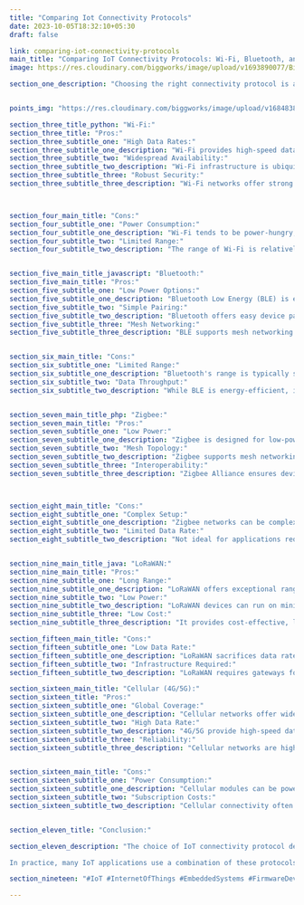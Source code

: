 ```yaml
---
title: "Comparing Iot Connectivity Protocols"
date: 2023-10-05T18:32:10+05:30
draft: false

link: comparing-iot-connectivity-protocols
main_title: "Comparing IoT Connectivity Protocols: Wi-Fi, Bluetooth, and More"
image: https://res.cloudinary.com/biggworks/image/upload/v1693890077/Biggworks%20PDF%20of%20Blogs/native___cross_platform_development_h2ddzm.png

section_one_description: "Choosing the right connectivity protocol is a crucial decision in Internet of Things (IoT) device development. Each protocol offers distinct advantages and suits specific use cases. Let's compare some popular IoT connectivity protocols to help you make an informed choice."


points_img: "https://res.cloudinary.com/biggworks/image/upload/v1684838348/Group_11544_lwrsg0.png"

section_three_title_python: "Wi-Fi:"
section_three_title: "Pros:"
section_three_subtitle_one: "High Data Rates:"
section_three_subtitle_one_description: "Wi-Fi provides high-speed data transfer, making it suitable for data-intensive IoT applications."
section_three_subtitle_two: "Widespread Availability:"
section_three_subtitle_two_description: "Wi-Fi infrastructure is ubiquitous, minimizing deployment challenges."
section_three_subtitle_three: "Robust Security:"
section_three_subtitle_three_description: "Wi-Fi networks offer strong encryption and authentication mechanisms."



section_four_main_title: "Cons:"
section_four_subtitle_one: "Power Consumption:"
section_four_subtitle_one_description: "Wi-Fi tends to be power-hungry, making it less suitable for battery-operated devices."
section_four_subtitle_two: "Limited Range:"
section_four_subtitle_two_description: "The range of Wi-Fi is relatively short, restricting IoT deployments in large areas."


section_five_main_title_javascript: "Bluetooth:"
section_five_main_title: "Pros:"
section_five_subtitle_one: "Low Power Options:"
section_five_subtitle_one_description: "Bluetooth Low Energy (BLE) is energy-efficient and ideal for IoT devices with long battery life requirements."
section_five_subtitle_two: "Simple Pairing:"
section_five_subtitle_two_description: "Bluetooth offers easy device pairing, enhancing user experience."
section_five_subtitle_three: "Mesh Networking:"
section_five_subtitle_three_description: "BLE supports mesh networking for extended coverage in IoT deployments."


section_six_main_title: "Cons:"
section_six_subtitle_one: "Limited Range:"
section_six_subtitle_one_description: "Bluetooth's range is typically short, suitable for close-range IoT scenarios."
section_six_subtitle_two: "Data Throughput:"
section_six_subtitle_two_description: "While BLE is energy-efficient, it may not handle high data throughput."


section_seven_main_title_php: "Zigbee:"
section_seven_main_title: "Pros:"
section_seven_subtitle_one: "Low Power:"
section_seven_subtitle_one_description: "Zigbee is designed for low-power, long-term operation in IoT devices."
section_seven_subtitle_two: "Mesh Topology:"
section_seven_subtitle_two_description: "Zigbee supports mesh networking for large-scale deployments."
section_seven_subtitle_three: "Interoperability:"
section_seven_subtitle_three_description: "Zigbee Alliance ensures device compatibility across vendors."



section_eight_main_title: "Cons:"
section_eight_subtitle_one: "Complex Setup:"
section_eight_subtitle_one_description: "Zigbee networks can be complex to set up and manage."
section_eight_subtitle_two: "Limited Data Rate:"
section_eight_subtitle_two_description: "Not ideal for applications requiring high data transfer rates."


section_nine_main_title_java: "LoRaWAN:"
section_nine_main_title: "Pros:"
section_nine_subtitle_one: "Long Range:"
section_nine_subtitle_one_description: "LoRaWAN offers exceptional range, making it suitable for IoT applications in remote areas."
section_nine_subtitle_two: "Low Power:"
section_nine_subtitle_two_description: "LoRaWAN devices can run on minimal power for extended periods."
section_nine_subtitle_three: "Low Cost:"
section_nine_subtitle_three_description: "It provides cost-effective, long-range connectivity."

section_fifteen_main_title: "Cons:"
section_fifteen_subtitle_one: "Low Data Rate:"
section_fifteen_subtitle_one_description: "LoRaWAN sacrifices data rate for long-range connectivity."
section_fifteen_subtitle_two: "Infrastructure Required:"
section_fifteen_subtitle_two_description: "LoRaWAN requires gateways for network coverage."

section_sixteen_main_title: "Cellular (4G/5G):"
section_sixteen_title: "Pros:"   
section_sixteen_subtitle_one: "Global Coverage:"
section_sixteen_subtitle_one_description: "Cellular networks offer widespread coverage, making them suitable for IoT devices across regions."
section_sixteen_subtitle_two: "High Data Rate:"
section_sixteen_subtitle_two_description: "4G/5G provide high-speed data transfer for data-intensive applications."
section_sixteen_subtitle_three: "Reliability:"
section_sixteen_subtitle_three_description: "Cellular networks are highly reliable and suitable for critical IoT deployments."


section_sixteen_main_title: "Cons:"
section_sixteen_subtitle_one: "Power Consumption:"
section_sixteen_subtitle_one_description: "Cellular modules can be power-hungry, impacting battery life."
section_sixteen_subtitle_two: "Subscription Costs:"
section_sixteen_subtitle_two_description: "Cellular connectivity often involves ongoing subscription fees."


section_eleven_title: "Conclusion:"

section_eleven_description: "The choice of IoT connectivity protocol depends on your project's specific requirements, including range, power consumption, data rate, and cost considerations. Consider the trade-offs and advantages of each protocol to align with your IoT device's needs and constraints.

In practice, many IoT applications use a combination of these protocols to optimize connectivity across various use cases within a single ecosystem. By carefully assessing your IoT project's demands, you can select the right connectivity protocol to ensure reliable and efficient communication for your devices."

section_nineteen: "#IoT #InternetOfThings #EmbeddedSystems #FirmwareDevelopment #IoTDevelopment #IoTTechnology #EmbeddedProgramming #IoTInnovation #ConnectedDevices #EmbeddedDesign #HardwareDesign #IoTProjects #EmbeddedSolutions #IoTIndustry #FirmwareEngineering #IoTDesign #WirelessCommunication #EmbeddedSoftware #IoTApplications #IoTSecurity"

---
```


